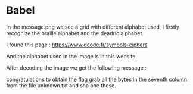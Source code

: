 # Babel

In the message.png we see a grid with different alphabet used, I firstly recognize the braille alphabet and the deadric alphabet. 

I found this page : https://www.dcode.fr/symbols-ciphers

And the alphabet used in the image is in this website.

After decoding the image we get the following message : 

congratulations to obtain the flag grab all the bytes in the seventh column from the file unknown.txt and sha one these.

